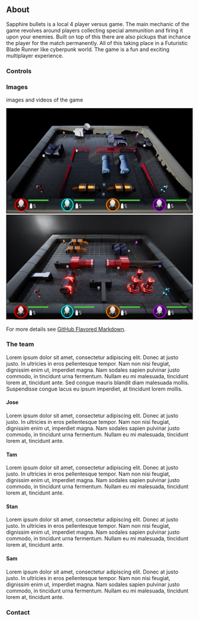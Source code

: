 ## About
Sapphire bullets is a local 4 player versus game. The main mechanic of the game revolves around players collecting special ammunition and firing it upon your enemies. Built on top of this there are also pickups that inchance the player for the match permanently. All of this taking place in a Futuristic Blade Runner like cyberpunk world. The game is a fun and exciting multiplayer experience.

### Controls


### Images
images and videos of the game

![Screenshot of the game](screenshot1.PNG)
![Screenshot of the game](screenshot2.PNG)


For more details see [GitHub Flavored Markdown](https://guides.github.com/features/mastering-markdown/).

### The team
Lorem ipsum dolor sit amet, consectetur adipiscing elit. Donec at justo justo. In ultricies in eros pellentesque tempor. Nam non nisi feugiat, dignissim enim ut, imperdiet magna. Nam sodales sapien pulvinar justo commodo, in tincidunt urna fermentum. Nullam eu mi malesuada, tincidunt lorem at, tincidunt ante. Sed congue mauris blandit diam malesuada mollis. Suspendisse congue lacus eu ipsum imperdiet, at tincidunt lorem mollis.

#### Jose
Lorem ipsum dolor sit amet, consectetur adipiscing elit. Donec at justo justo. In ultricies in eros pellentesque tempor. Nam non nisi feugiat, dignissim enim ut, imperdiet magna. Nam sodales sapien pulvinar justo commodo, in tincidunt urna fermentum. Nullam eu mi malesuada, tincidunt lorem at, tincidunt ante.

#### Tam
Lorem ipsum dolor sit amet, consectetur adipiscing elit. Donec at justo justo. In ultricies in eros pellentesque tempor. Nam non nisi feugiat, dignissim enim ut, imperdiet magna. Nam sodales sapien pulvinar justo commodo, in tincidunt urna fermentum. Nullam eu mi malesuada, tincidunt lorem at, tincidunt ante.

#### Stan
Lorem ipsum dolor sit amet, consectetur adipiscing elit. Donec at justo justo. In ultricies in eros pellentesque tempor. Nam non nisi feugiat, dignissim enim ut, imperdiet magna. Nam sodales sapien pulvinar justo commodo, in tincidunt urna fermentum. Nullam eu mi malesuada, tincidunt lorem at, tincidunt ante.

#### Sam
Lorem ipsum dolor sit amet, consectetur adipiscing elit. Donec at justo justo. In ultricies in eros pellentesque tempor. Nam non nisi feugiat, dignissim enim ut, imperdiet magna. Nam sodales sapien pulvinar justo commodo, in tincidunt urna fermentum. Nullam eu mi malesuada, tincidunt lorem at, tincidunt ante.

### Contact

